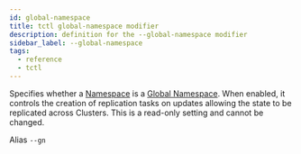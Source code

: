 ```yaml
---
id: global-namespace
title: tctl global-namespace modifier
description: definition for the --global-namespace modifier
sidebar_label: --global-namespace
tags:
  - reference
  - tctl
---
```


Specifies whether a [Namespace](/concepts/what-is-a-namespace) is a [Global Namespace](/namespaces/#global-namespace).
When enabled, it controls the creation of replication tasks on updates allowing the state to be replicated across Clusters.
This is a read-only setting and cannot be changed.

Alias `--gn`
